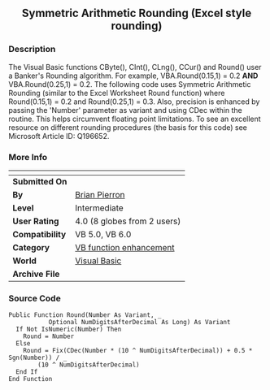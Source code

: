 ﻿<div align="center">

## Symmetric Arithmetic Rounding \(Excel style rounding\)


</div>

### Description

The Visual Basic functions CByte(), CInt(), CLng(), CCur() and Round() user a Banker's Rounding algorithm. For example, VBA.Round(0.15,1) = 0.2 **AND** VBA.Round(0.25,1) = 0.2. The following code uses Symmetric Arithmetic Rounding (similar to the Excel Worksheet Round function) where Round(0.15,1) = 0.2 and Round(0.25,1) = 0.3. Also, precision is enhanced by passing the 'Number' parameter as variant and using CDec within the routine. This helps circumvent floating point limitations. To see an excellent resource on different rounding procedures (the basis for this code) see Microsoft Article ID: Q196652.
 
### More Info
 


<span>             |<span>
---                |---
**Submitted On**   |
**By**             |[Brian Pierron](https://github.com/Planet-Source-Code/PSCIndex/blob/master/ByAuthor/brian-pierron.md)
**Level**          |Intermediate
**User Rating**    |4.0 (8 globes from 2 users)
**Compatibility**  |VB 5\.0, VB 6\.0
**Category**       |[VB function enhancement](https://github.com/Planet-Source-Code/PSCIndex/blob/master/ByCategory/vb-function-enhancement__1-25.md)
**World**          |[Visual Basic](https://github.com/Planet-Source-Code/PSCIndex/blob/master/ByWorld/visual-basic.md)
**Archive File**   |[](https://github.com/Planet-Source-Code/brian-pierron-symmetric-arithmetic-rounding-excel-style-rounding__1-25190/archive/master.zip)





### Source Code

```
Public Function Round(Number As Variant, _
           Optional NumDigitsAfterDecimal As Long) As Variant
  If Not IsNumeric(Number) Then
    Round = Number
  Else
    Round = Fix(CDec(Number * (10 ^ NumDigitsAfterDecimal)) + 0.5 * Sgn(Number)) / _
        (10 ^ NumDigitsAfterDecimal)
  End If
End Function
```


